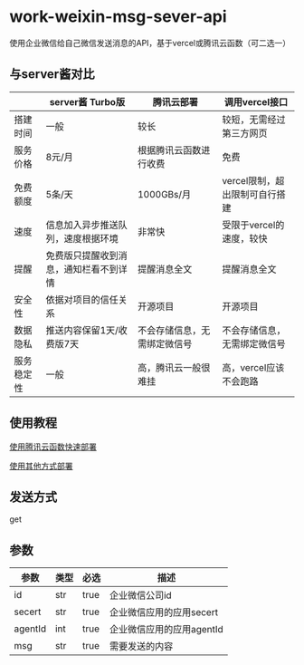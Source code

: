 # work-weixin-msg-sever-api

使用企业微信给自己微信发送消息的API，基于vercel或腾讯云函数（可二选一）

## 与server酱对比

|       | server酱 Turbo版      | 腾讯云部署          | 调用vercel接口         |
|-------|---------------------|----------------|--------------------|
| 搭建时间  | 一般                  | 较长             | 较短，无需经过第三方网页       |
| 服务价格  | 8元/月                | 根据腾讯云函数进行收费    | 免费                 |
| 免费额度  | 5条/天                | 1000GBs/月      | vercel限制，超出限制可自行搭建 |
| 速度    | 信息加入异步推送队列，速度根据环境   | 非常快            | 受限于vercel的速度，较快    |
| 提醒    | 免费版只提醒收到消息，通知栏看不到详情 | 提醒消息全文         | 提醒消息全文             |
| 安全性   | 依据对项目的信任关系          | 开源项目           | 开源项目               |
| 数据隐私  | 推送内容保留1天/收费版7天      | 不会存储信息，无需绑定微信号 | 不会存储信息，无需绑定微信号     |
| 服务稳定性 | 一般                  | 高，腾讯云一般很难挂     | 高，vercel应该不会跑路     |

## 使用教程

[使用腾讯云函数快速部署](https://iqiqiya.com/posts/50818ca6.html)

[使用其他方式部署](https://blog.zhheo.com/p/1e9f35bc.html)

## 发送方式

get

## 参数

| 参数      | 类型  | 必选   | 描述               |
|---------|-----|------|------------------|
| id      | str | true | 企业微信公司id         |
| secert  | str | true | 企业微信应用的应用secert  |
| agentId | int | true | 企业微信应用的应用agentId |
| msg     | str | true | 需要发送的内容          |
